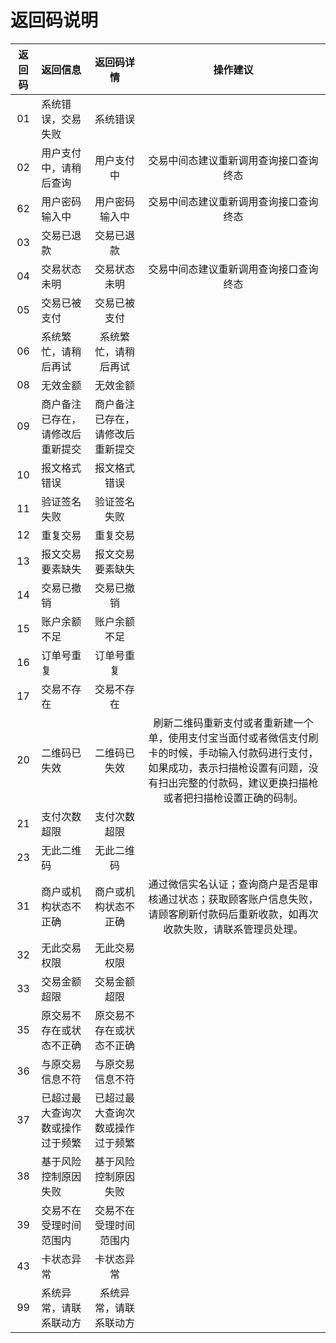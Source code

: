 # 返回码说明
    
|	返回码	 |	返回信息	  |	  返回码详情	|	  操作建议	|
|:--------:|:--------|:--------:|:--------:|
|01|系统错误，交易失败|系统错误|
|02|用户支付中，请稍后查询|用户支付中|交易中间态建议重新调用查询接口查询终态
|62|用户密码输入中|用户密码输入中|交易中间态建议重新调用查询接口查询终态
|03|交易已退款|交易已退款|
|04|交易状态未明|交易状态未明|交易中间态建议重新调用查询接口查询终态
|05|交易已被支付|交易已被支付|
|06|系统繁忙，请稍后再试|系统繁忙，请稍后再试|
|08|无效金额|无效金额|
|09|商户备注已存在，请修改后重新提交|商户备注已存在，请修改后重新提交|
|10|报文格式错误|报文格式错误|
|11|验证签名失败|验证签名失败|
|12|重复交易|重复交易|
|13|报文交易要素缺失|报文交易要素缺失|
|14|交易已撤销|交易已撤销|
|15|账户余额不足|账户余额不足|
|16|订单号重复|订单号重复|
|17|交易不存在|交易不存在|
|20|二维码已失效|二维码已失效|刷新二维码重新支付或者重新建一个单，使用支付宝当面付或者微信支付刷卡的时候，手动输入付款码进行支付，如果成功，表示扫描枪设置有问题，没有扫出完整的付款码，建议更换扫描枪或者把扫描枪设置正确的码制。
|21|支付次数超限|支付次数超限|
|23|无此二维码|无此二维码|
|31|商户或机构状态不正确|商户或机构状态不正确|通过微信实名认证；查询商户是否是审核通过状态；获取顾客账户信息失败，请顾客刷新付款码后重新收款，如再次收款失败，请联系管理员处理。
|32|无此交易权限|无此交易权限|
|33|交易金额超限|交易金额超限|
|35|原交易不存在或状态不正确|原交易不存在或状态不正确|
|36|与原交易信息不符|与原交易信息不符|
|37|已超过最大查询次数或操作过于频繁|已超过最大查询次数或操作过于频繁|
|38|基于风险控制原因失败|基于风险控制原因失败|
|39|交易不在受理时间范围内|交易不在受理时间范围内|
|43|卡状态异常|卡状态异常|
|99|系统异常，请联系联动方|系统异常，请联系联动方|

